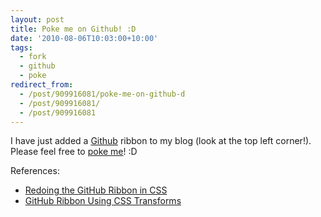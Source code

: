 ```yaml
---
layout: post
title: Poke me on Github! :D
date: '2010-08-06T10:03:00+10:00'
tags:
  - fork
  - github
  - poke
redirect_from:
  - /post/909916081/poke-me-on-github-d
  - /post/909916081/
  - /post/909916081
---
```


I have just added a [Github](http://github.com/) ribbon to my blog (look at the top left corner!). Please feel free to [poke me](http://github.com/fredwu)! :D

References:

- [Redoing the GitHub Ribbon in CSS](http://people.mozilla.com/~jbalogh/ribbon/ribbon.html)
- [GitHub Ribbon Using CSS Transforms](http://unindented.org/articles/2009/10/github-ribbon-using-css-transforms/)
